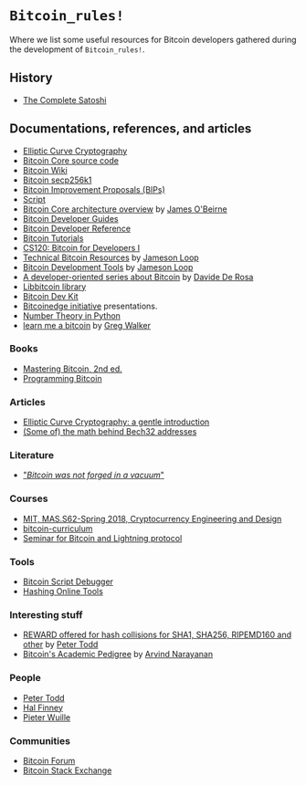 # `Bitcoin_rules!`

Where we list some useful resources for Bitcoin developers gathered during the development of `Bitcoin_rules!`.

## History
- [The Complete Satoshi](https://satoshi.nakamotoinstitute.org/)

## Documentations, references, and articles
- [Elliptic Curve Cryptography](docs/ecc/)
- [Bitcoin Core source code](https://github.com/bitcoin)
- [Bitcoin Wiki](https://en.bitcoin.it/wiki/Main_Page)
- [Bitcoin secp256k1](https://github.com/bitcoin-core/secp256k1)
- [Bitcoin Improvement Proposals (BIPs)](https://github.com/bitcoin/bips)
- [Script](https://en.bitcoin.it/wiki/Script)
- [Bitcoin Core architecture overview](https://jameso.be/dev++2018/#1) by [James O'Beirne](https://twitter.com/jamesob)
- [Bitcoin Developer Guides](https://developer.bitcoin.org/devguide/index.html)
- [Bitcoin Developer Reference](https://developer.bitcoin.org/reference/index.html)
- [Bitcoin Tutorials](https://www.herongyang.com/Bitcoin/)
- [CS120: Bitcoin for Developers I](https://learn.saylor.org/course/view.php?id=500)
- [Technical Bitcoin Resources](https://www.lopp.net/bitcoin-information/technical-resources.html) by [Jameson Loop](https://twitter.com/lopp)
- [Bitcoin Development Tools](https://www.lopp.net/bitcoin-information/developer-tools.html) by [Jameson Loop](https://twitter.com/lopp)
- [A developer-oriented series about Bitcoin](http://davidederosa.com/basic-blockchain-programming/) by [Davide De Rosa](https://twitter.com/keeshux)
- [Libbitcoin library](https://github.com/libbitcoin/libbitcoin-system/wiki)
- [Bitcoin Dev Kit](https://github.com/bitcoindevkit)
- [Bitcoinedge initiative](https://bitcoinedge.org/presentations) presentations.
- [Number Theory in Python](https://github.com/Robert-Campbell-256/Number-Theory-Python)
- [learn me a bitcoin](https://learnmeabitcoin.com/) by [Greg Walker](https://twitter.com/in3rsha)

### Books
- [Mastering Bitcoin, 2nd ed.](https://github.com/bitcoinbook/bitcoinbook)
- [Programming Bitcoin](https://github.com/jimmysong/programmingbitcoin)

### Articles
- [Elliptic Curve Cryptography: a gentle introduction](https://andrea.corbellini.name/2015/05/17/elliptic-curve-cryptography-a-gentle-introduction/)
- [(Some of) the math behind Bech32 addresses](https://medium.com/@meshcollider/some-of-the-math-behind-bech32-addresses-cf03c7496285)

### Literature
- ["_Bitcoin was not forged in a vacuum_"](https://nakamotoinstitute.org/literature/)

### Courses
- [MIT, MAS.S62-Spring 2018, Cryptocurrency Engineering and Design](https://www.youtube.com/watch?v=l2iv2MiGaYI)
- [bitcoin-curriculum](https://github.com/chaincodelabs/bitcoin-curriculum)
- [Seminar for Bitcoin and Lightning protocol](https://chaincode.gitbook.io/seminars/)

### Tools
- [Bitcoin Script Debugger](https://github.com/bitcoin-core/btcdeb)
- [Hashing Online Tools](https://emn178.github.io/online-tools/index.html)

### Interesting stuff
- [REWARD offered for hash collisions for SHA1, SHA256, RIPEMD160 and other](https://bitcointalk.org/index.php?topic=293382.0) by [Peter Todd](https://twitter.com/peterktodd)
- [Bitcoin's Academic Pedigree](https://queue.acm.org/detail.cfm?id=3136559) by [Arvind Narayanan](https://twitter.com/random_walker)

### People
- [Peter Todd](https://petertodd.org/)
- [Hal Finney](https://en.wikipedia.org/wiki/Hal_Finney_(computer_scientist))
- [Pieter Wuille](https://twitter.com/pwuille)

###  Communities
- [Bitcoin Forum](https://bitcointalk.org/index.php)
- [Bitcoin Stack Exchange](https://bitcoin.stackexchange.com/)

<!-- Not verified yet:
- [Bitcoin Core Slack](https://bitcoincore.slack.com/)
- [Bitcoin Core IRC](https://bitcoincore.org/en/contact/)
- [Bitcoin Core Mailing List](https://lists.linuxfoundation.org/mailman/listinfo/bitcoin-dev) for development and protocol discussion. -->
